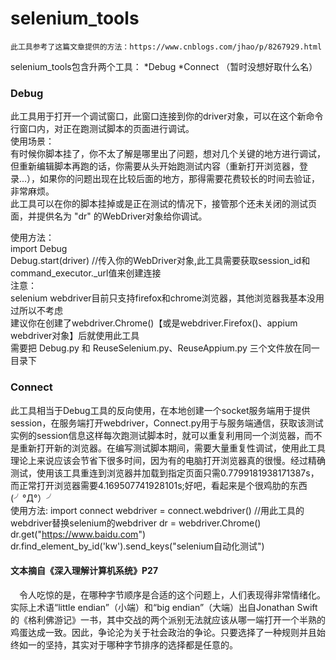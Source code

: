 # selenium_tools
    此工具参考了这篇文章提供的方法：https://www.cnblogs.com/jhao/p/8267929.html

selenium_tools包含升两个工具：
  *Debug
  *Connect  （暂时没想好取什么名）

### Debug
  此工具用于打开一个调试窗口，此窗口连接到你的driver对象，可以在这个新命令行窗口内，对正在跑测试脚本的页面进行调试。  
使用场景：  
  有时候你脚本挂了，你不太了解是哪里出了问题，想对几个关键的地方进行调试，但重新编辑脚本再跑的话，你需要从头开始跑测试内容（重新打开浏览器，登录...），如果你的问题出现在比较后面的地方，那得需要花费较长的时间去验证，非常麻烦。  
  此工具可以在你的脚本挂掉或是正在测试的情况下，接管那个还未关闭的测试页面，并提供名为 "dr" 的WebDriver对象给你调试。  

使用方法：  
import Debug  
        Debug.start(driver)  //传入你的WebDriver对象,此工具需要获取session_id和command_executor._url值来创建连接  
注意：  
selenium webdriver目前只支持firefox和chrome浏览器，其他浏览器我基本没用过所以不考虑  
建议你在创建了webdriver.Chrome()【或是webdriver.Firefox()、appium webdriver对象】后就使用此工具  
需要把 Debug.py 和 ReuseSelenium.py、ReuseAppium.py 三个文件放在同一目录下  
      
### Connect
  此工具相当于Debug工具的反向使用，在本地创建一个socket服务端用于提供session，在服务端打开webdriver，Connect.py用于与服务端通信，获取该测试实例的session信息这样每次跑测试脚本时，就可以重复利用同一个浏览器，而不是重新打开新的浏览器。在编写测试脚本期间，需要大量重复性调试，使用此工具理论上来说应该会节省下很多时间，因为有的电脑打开浏览器真的很慢。经过精确测试，使用该工具重连到浏览器并加载到指定页面只需0.7799181938171387s，而正常打开浏览器需要4.169507741928101s;好吧，看起来是个很鸡肋的东西 (╯°Д°）╯   
使用方法:
    import connect
    webdriver = connect.webdriver()        //用此工具的webdriver替换selenium的webdriver
    dr = webdriver.Chrome()
    dr.get("https://www.baidu.com")
    dr.find_element_by_id('kw').send_keys("selenium自动化测试")  
    
#### 文本摘自《深入理解计算机系统》P27
　令人吃惊的是，在哪种字节顺序是合适的这个问题上，人们表现得非常情绪化。实际上术语“little endian”（小端）和“big endian”（大端）出自Jonathan Swift的《格利佛游记》一书，其中交战的两个派别无法就应该从哪一端打开一个半熟的鸡蛋达成一致。因此，争论沦为关于社会政治的争论。只要选择了一种规则并且始终如一的坚持，其实对于哪种字节排序的选择都是任意的。
